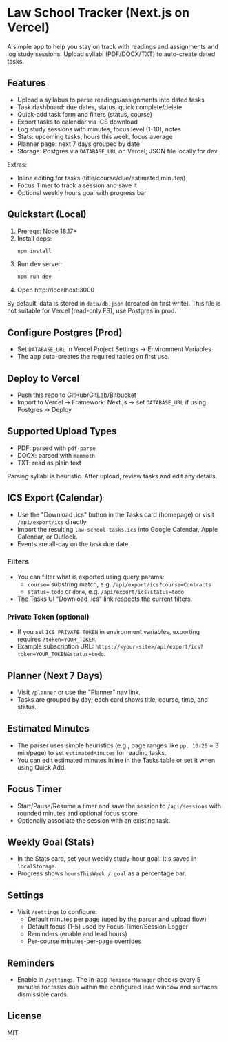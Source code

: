 # Law School Tracker (Next.js on Vercel)

A simple app to help you stay on track with readings and assignments and log study sessions. Upload syllabi (PDF/DOCX/TXT) to auto-create dated tasks.

## Features
- Upload a syllabus to parse readings/assignments into dated tasks
- Task dashboard: due dates, status, quick complete/delete
- Quick-add task form and filters (status, course)
- Export tasks to calendar via ICS download
- Log study sessions with minutes, focus level (1-10), notes
- Stats: upcoming tasks, hours this week, focus average
- Planner page: next 7 days grouped by date
- Storage: Postgres via `DATABASE_URL` on Vercel; JSON file locally for dev
  
Extras:
- Inline editing for tasks (title/course/due/estimated minutes)
- Focus Timer to track a session and save it
- Optional weekly hours goal with progress bar

## Quickstart (Local)
1. Prereqs: Node 18.17+
2. Install deps:
   ```bash
   npm install
   ```
3. Run dev server:
   ```bash
   npm run dev
   ```
4. Open http://localhost:3000

By default, data is stored in `data/db.json` (created on first write). This file is not suitable for Vercel (read-only FS), use Postgres in prod.

## Configure Postgres (Prod)
- Set `DATABASE_URL` in Vercel Project Settings → Environment Variables
- The app auto-creates the required tables on first use.

## Deploy to Vercel
- Push this repo to GitHub/GitLab/Bitbucket
- Import to Vercel → Framework: Next.js → set `DATABASE_URL` if using Postgres → Deploy

## Supported Upload Types
- PDF: parsed with `pdf-parse`
- DOCX: parsed with `mammoth`
- TXT: read as plain text

Parsing syllabi is heuristic. After upload, review tasks and edit any details.

## ICS Export (Calendar)
- Use the "Download .ics" button in the Tasks card (homepage) or visit `/api/export/ics` directly.
- Import the resulting `law-school-tasks.ics` into Google Calendar, Apple Calendar, or Outlook.
- Events are all-day on the task due date.

### Filters
- You can filter what is exported using query params:
  - `course=` substring match, e.g. `/api/export/ics?course=Contracts`
  - `status=` `todo` or `done`, e.g. `/api/export/ics?status=todo`
- The Tasks UI "Download .ics" link respects the current filters.

### Private Token (optional)
- If you set `ICS_PRIVATE_TOKEN` in environment variables, exporting requires `?token=YOUR_TOKEN`.
- Example subscription URL: `https://<your-site>/api/export/ics?token=YOUR_TOKEN&status=todo`.

## Planner (Next 7 Days)
- Visit `/planner` or use the "Planner" nav link.
- Tasks are grouped by day; each card shows title, course, time, and status.

## Estimated Minutes
- The parser uses simple heuristics (e.g., page ranges like `pp. 10-25` ≈ 3 min/page) to set `estimatedMinutes` for reading tasks.
- You can edit estimated minutes inline in the Tasks table or set it when using Quick Add.

## Focus Timer
- Start/Pause/Resume a timer and save the session to `/api/sessions` with rounded minutes and optional focus score.
- Optionally associate the session with an existing task.

## Weekly Goal (Stats)
- In the Stats card, set your weekly study-hour goal. It's saved in `localStorage`.
- Progress shows `hoursThisWeek / goal` as a percentage bar.

## Settings
- Visit `/settings` to configure:
  - Default minutes per page (used by the parser and upload flow)
  - Default focus (1-5) used by Focus Timer/Session Logger
  - Reminders (enable and lead hours)
  - Per-course minutes-per-page overrides

## Reminders
- Enable in `/settings`. The in-app `ReminderManager` checks every 5 minutes for tasks due within the configured lead window and surfaces dismissible cards.

## License
MIT
